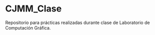 # CJMM_Clase
Repositorio para prácticas realizadas durante clase de Laboratorio de Computación Gráfica.

